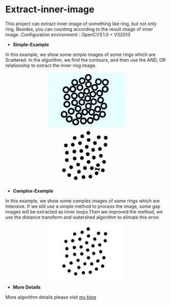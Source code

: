# Extract-inner-image
This project can extract inner image of something like ring, but not only ring. Besides, you can counting according to the result image of inner image.
Configuration environment : OpenCV3.1.0 + VS2013

* **Simple-Example** 

In this example, we show some simple images of some rings which are Scattered. In the algorithm, we find the contours, and then use the AND, OR relationship to extract the inner ring image. 

<div align=center><img width="240" height="170" src="https://github.com/qinguoyi/Extract-inner-image/blob/master/Complex-Example/src.png"/></div>    <div align=center><img width="240" height="170" src="https://github.com/qinguoyi/Extract-inner-image/blob/master/Simple-Example/dst.png"/></div>

* **Complex-Example**

In this example, we show some complex images of some rings which are Intensive. If we still use a simple method to process the image, some gap images will be extracted as inner loops.Then we improved the method,  we use the distance transform and watershed algorithm to elimate this error.

<div align=center><img width="240" height="170" src="https://github.com/qinguoyi/Extract-inner-image/blob/master/Complex-Example/dst.png"/></div>


* **More Details**

More algorithm details please visit [my blog](https://www.cnblogs.com/qinguoyi/p/8325010.html)
